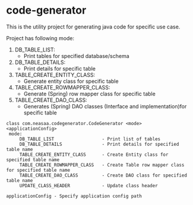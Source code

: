 # code-generator
This is the utility project for generating java code for specific use case.

Project has following mode:
1. DB_TABLE_LIST:
	* Print tables for specified database/schema
1. DB_TABLE_DETAILS:
	* Print details for specific table
1. TABLE_CREATE_ENTITY_CLASS:
	* Generate entity class for specific table
1. TABLE_CREATE_ROWMAPPER_CLASS:
	* Generate (Spring) row mapper class for specific table
1. TABLE_CREATE_DAO_CLASS:
	* Generates (Spring) DAO classes (Interface and implementation)for specific table


```
class com.neasaa.codegenerator.CodeGenerator <mode> <applicationConfig>
 mode: 
 	 DB_TABLE_LIST                  - Print list of tables
 	 DB_TABLE_DETAILS               - Print details for specified table name
 	 TABLE_CREATE_ENTITY_CLASS      - Create Entity class for specified table name
 	 TABLE_CREATE_ROWMAPPER_CLASS   - Create Table row mapper class for specified table name
 	 TABLE_CREATE_DAO_CLASS         - Create DAO class for specified table name
 	 UPDATE_CLASS_HEADER            - Update class header

applicationConfig - Specify application config path
```
